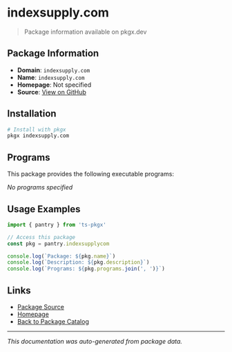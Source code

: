# indexsupply.com

> Package information available on pkgx.dev

## Package Information

- **Domain**: `indexsupply.com`
- **Name**: `indexsupply.com`
- **Homepage**: Not specified
- **Source**: [View on GitHub](https://github.com/pkgxdev/pantry/tree/main/projects/indexsupply.com/package.yml)

## Installation

```bash
# Install with pkgx
pkgx indexsupply.com
```

## Programs

This package provides the following executable programs:

*No programs specified*

## Usage Examples

```typescript
import { pantry } from 'ts-pkgx'

// Access this package
const pkg = pantry.indexsupplycom

console.log(`Package: ${pkg.name}`)
console.log(`Description: ${pkg.description}`)
console.log(`Programs: ${pkg.programs.join(', ')}`)
```

## Links

- [Package Source](https://github.com/pkgxdev/pantry/tree/main/projects/indexsupply.com/package.yml)
- [Homepage](#)
- [Back to Package Catalog](../package-catalog.md)

---

*This documentation was auto-generated from package data.*
